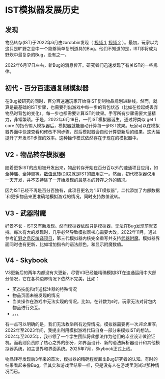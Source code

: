 # IST模拟器发展历史

## 发现
物品转存(IST)于2022年6月由zxrobbin发现（
[视频 1](https://www.bilibili.com/video/BV1AS4y1v7wN),
[视频 2](https://www.bilibili.com/video/BV16T411576U)
）。最初，玩家以为这只是旷野之息中一个能够简单复制道具的Bug。他们不知道的是，IST即将成为野炊中最复杂的Bug，没有之一。

2022年6月17日左右，新Bug的消息传开。研究者们迅速发现了有关IST的一些规律。

## 初代 - 百分百速通复制模拟器
在Bug被研究的同时，百分百速通玩家开始将IST复制物品规划进路线。然而，就算是最基础的IST步骤，也需要列出游戏中每一步的背包状态（比如在捡起或丢弃物品时背包的变化）。每一步也都需要计算IST的效果。手写所有步骤需要大量精力，非常繁琐。于是，2022年6月18日，一代IST模拟器诞生。通过将类似 <skyb>get 1 core</skyb> 的指令输入模拟器后，模拟器就能自动计算每一步IST效果。玩家可以在模拟器界面中快速查看和修改不同步骤，然后模拟器会自动计算更新后的结果。这大幅提升了开发IST步骤的效率。这种操作模式依然存在于现在的模拟器中。

## V2 - 物品转存模拟器
随着更多IST的应用被开发出来，物品转存开始在百分百以外的速通项目应用，如全神庙、全神兽等。[数值讹转(DIC)](./ist/dic.md)就是IST的应用之一。然而，初代模拟器仅用一天开发，并不支持除了一开始发现的最基本的转存之外的情况。

因为IST已经不再是百分百独有，此项目更名为“IST模拟器”。二代添加了内部数据`和更多物品来更准确地模拟游戏的情况，同时支持数值讹转。

## V3 - 武器附魔
好景不长 - IST又有新发现。然而模拟器依然只是模拟器，无法在Bug发现前就支持。每次有大的发现时，几乎必然导致模拟器核心需要大改。2022年11月，通过参考[旷野之息反编译项目](https://github.com/zeldaret/botw)，第三代模拟器内核完全重写并支持[武器附魔](./ist/wmc.md)。模拟器界面同时也有更新，比如增加指令的语法颜色，和显示附魔数值。

## V4 - Skybook
V3更新后的两年内都没有大更新。尽管V3已经能精确模拟IST在速通运用中大部分情况，它在各种边界情况下依然不完美，比如：
- 英杰技能和传送标注器的特殊情况
- 物品页面未被发现的情况
- 当某操作在游戏中无法实现的情况。比如，在计数为`0`时，玩家无法对背包内物品进行交互。
- 。。。

有一点可以明确的是，我们无法枚举所有边界情况。模拟器需要再一次*完全重写*。2022年至2023年间，我提出利用模拟游戏代码自身一部分来模拟IST的想法。2024年至2025年，我带领了一个学生团队将此想法作为他们的毕业设计做验证机。而我则负责除了核心之外的部分，如界面设计、新的语法解析器设计和其他模拟器系统，如主世界和界面系统。2025年7月，Skybook正式上线。

物品转存发现后3年来的首次，模拟器的精确程度超出Bug研究者的认知。有时的结果看起来像Bug，但其实和游戏里结果一样，只是没有人在游戏里测试过那种情况而已。

